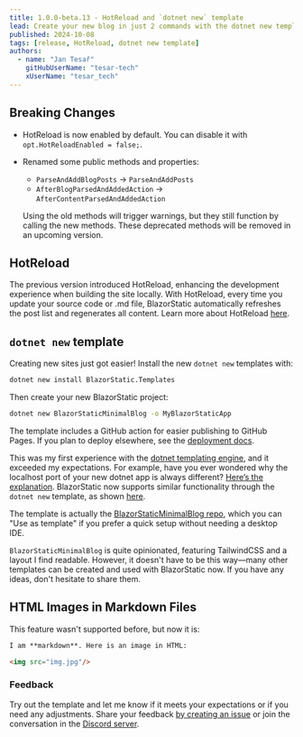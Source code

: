```yaml
---
title: 1.0.0-beta.13 - HotReload and `dotnet new` template
lead: Create your new blog in just 2 commands with the dotnet new template. HotReload is now enabled by default. Includes various fixes.
published: 2024-10-08
tags: [release, HotReload, dotnet new template]
authors:
  - name: "Jan Tesař"
    gitHubUserName: "tesar-tech"
    xUserName: "tesar_tech"
---
```


## Breaking Changes

- HotReload is now enabled by default. You can disable it with `opt.HotReloadEnabled = false;`.
- Renamed some public methods and properties:
    - `ParseAndAddBlogPosts` -> `ParseAndAddPosts`
    - `AfterBlogParsedAndAddedAction` -> `AfterContentParsedAndAddedAction`

  Using the old methods will trigger warnings, but they still function by calling the new methods. These deprecated
  methods will be removed in an upcoming version.

## HotReload

The previous version introduced HotReload, enhancing the development experience when building the site locally. With
HotReload, every time you update your source code or .md file, BlazorStatic automatically refreshes the post list and
regenerates all content. Learn more about HotReload [here](docs/hotreload).

## `dotnet new` template

Creating new sites just got easier! Install the new `dotnet new` templates with:

```sh
dotnet new install BlazorStatic.Templates
```

Then create your new BlazorStatic project:

```sh
dotnet new BlazorStaticMinimalBlog -o MyBlazorStaticApp
```

The template includes a GitHub action for easier publishing to GitHub Pages. If you plan to deploy elsewhere, see
the [deployment docs](docs/deployment).

This was my first experience with the [dotnet templating engine](https://github.com/dotnet/templating), and it exceeded
my expectations. For example, have you ever wondered why the localhost port of your new dotnet app is always
different? [Here’s the explanation](https://github.com/dotnet/aspnetcore/blob/6a40a23cd9242fc7ea01a9ae4f58886068f7257c/src/ProjectTemplates/Web.ProjectTemplates/content/BlazorWeb-CSharp/.template.config/template.json#L235).
BlazorStatic now supports similar functionality through the `dotnet new` template, as
shown [here](https://github.com/tesar-tech/BlazorStatic/blob/e1f07797b53559256ee17e1fcdc1f4d32784f1be/BlazorStaticTemplates/templates/BlazorStaticMinimalBlogTemplate/.template-config/template.json#L40).

The template is actually the [BlazorStaticMinimalBlog repo](https://github.com/tesar-tech/BlazorStaticMinimalBlog),
which you can "Use as template" if you prefer a quick setup without needing a desktop IDE.

`BlazorStaticMinimalBlog` is quite opinionated, featuring TailwindCSS and a layout I find readable. However, it doesn't
have to be this way—many other templates can be created and used with BlazorStatic now. If you have any ideas, don't
hesitate to share them.

## HTML Images in Markdown Files

This feature wasn't supported before, but now it is:

```markdown
I am **markdown**. Here is an image in HTML:

<img src="img.jpg"/>
```

### Feedback

Try out the template and let me know if it meets your expectations or if you need any adjustments.
Share your feedback [by creating an issue](https://github.com/tesar-tech/BlazorStatic/issues/new) or join the
conversation in the [Discord server](https://discord.gg/DsAXsMuEbx).
